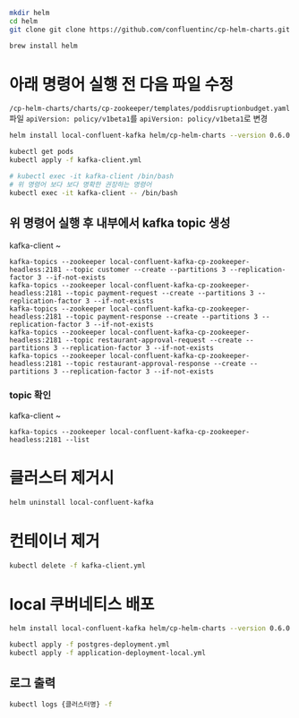 
```bash
mkdir helm
cd helm
git clone git clone https://github.com/confluentinc/cp-helm-charts.git
```

```bash
brew install helm
```

# 아래 명령어 실행 전 다음 파일 수정
`/cp-helm-charts/charts/cp-zookeeper/templates/poddisruptionbudget.yaml` 파일 
`apiVersion: policy/v1beta1`를 `apiVersion: policy/v1beta1`로 변경

```bash
helm install local-confluent-kafka helm/cp-helm-charts --version 0.6.0
```

```bash
kubectl get pods
kubectl apply -f kafka-client.yml 
```

```bash
# kubectl exec -it kafka-client /bin/bash
# 위 명령어 보다 보다 명확한 권장하는 명령어
kubectl exec -it kafka-client -- /bin/bash
```

## 위 명령어 실행 후 내부에서 kafka topic 생성 
kafka-client ~
``` 
kafka-topics --zookeeper local-confluent-kafka-cp-zookeeper-headless:2181 --topic customer --create --partitions 3 --replication-factor 3 --if-not-exists
kafka-topics --zookeeper local-confluent-kafka-cp-zookeeper-headless:2181 --topic payment-request --create --partitions 3 --replication-factor 3 --if-not-exists
kafka-topics --zookeeper local-confluent-kafka-cp-zookeeper-headless:2181 --topic payment-response --create --partitions 3 --replication-factor 3 --if-not-exists
kafka-topics --zookeeper local-confluent-kafka-cp-zookeeper-headless:2181 --topic restaurant-approval-request --create --partitions 3 --replication-factor 3 --if-not-exists
kafka-topics --zookeeper local-confluent-kafka-cp-zookeeper-headless:2181 --topic restaurant-approval-response --create --partitions 3 --replication-factor 3 --if-not-exists
```

### topic 확인 
kafka-client ~
```
kafka-topics --zookeeper local-confluent-kafka-cp-zookeeper-headless:2181 --list
```

# 클러스터 제거시
```bash
helm uninstall local-confluent-kafka
```
# 컨테이너 제거
```bash
kubectl delete -f kafka-client.yml
```

# local 쿠버네티스 배포
```bash
helm install local-confluent-kafka helm/cp-helm-charts --version 0.6.0
```
```bash
kubectl apply -f postgres-deployment.yml
kubectl apply -f application-deployment-local.yml 
```

## 로그 출력
```bash
kubectl logs {클러스터명} -f 
```